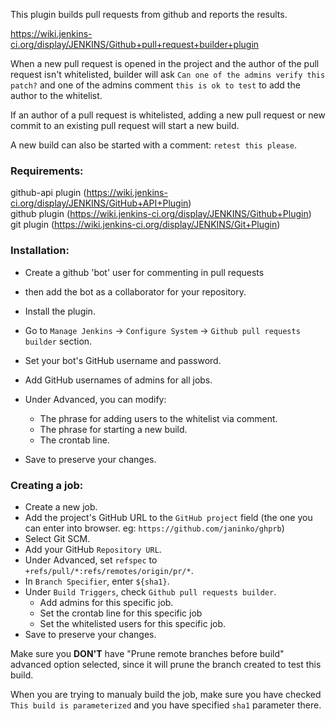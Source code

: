 This plugin builds pull requests from github and reports the results.

https://wiki.jenkins-ci.org/display/JENKINS/Github+pull+request+builder+plugin

When a new pull request is opened in the project and the author of the pull
request isn't whitelisted, builder will ask ``Can one of the
admins verify this patch?`` and one of the admins comment ``this is ok to test``
to add the author to the whitelist.

If an author of a pull request is whitelisted, adding a new pull
request or new commit to an existing pull request will start a new
build.

A new build can also be started with a comment: ``retest this please``.

### Requirements:
github-api plugin (https://wiki.jenkins-ci.org/display/JENKINS/GitHub+API+Plugin)  
github plugin (https://wiki.jenkins-ci.org/display/JENKINS/Github+Plugin)  
git plugin (https://wiki.jenkins-ci.org/display/JENKINS/Git+Plugin)  

### Installation:

* Create a github 'bot' user for commenting in pull requests  
* then add the bot as a collaborator for your repository.

* Install the plugin.  
* Go to ``Manage Jenkins`` -> ``Configure System`` -> ``Github pull requests builder`` section.  
* Set your bot's GitHub username and password.  
* Add GitHub usernames of admins for all jobs.  
* Under Advanced, you can modify:  
  * The phrase for adding users to the whitelist via comment.  
  * The phrase for starting a new build.  
  * The crontab line.  
* Save to preserve your changes.  

### Creating a job:

* Create a new job.  
* Add the project's GitHub URL to the ``GitHub project`` field (the one you can enter into browser. eg: ``https://github.com/janinko/ghprb``)  
* Select Git SCM.  
* Add your GitHub ``Repository URL``.  
* Under Advanced, set ``refspec`` to ``+refs/pull/*:refs/remotes/origin/pr/*``.  
* In ``Branch Specifier``, enter ``${sha1}``.  
* Under ``Build Triggers``, check ``Github pull requests builder``.  
  * Add admins for this specific job.  
  * Set the crontab line for this specific job  
  * Set the whitelisted users for this specific job.  
* Save to preserve your changes.  

Make sure you **DON'T** have "Prune remote branches before build" advanced option
selected, since it will prune the branch created to test this build.

When you are trying to manualy build the job, make sure you have checked ``This build is parameterized``  and you have specified ``sha1`` parameter there.
